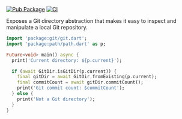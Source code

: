 [![Pub Package](https://img.shields.io/pub/v/git.svg)](https://pub.dev/packages/git)
[![CI](https://github.com/kevmoo/git/workflows/CI/badge.svg?branch=master)](https://github.com/kevmoo/git/actions?query=workflow%3ACI+branch%3Amaster)

Exposes a Git directory abstraction that makes it easy to inspect and manipulate
a local Git repository.

```dart
import 'package:git/git.dart';
import 'package:path/path.dart' as p;

Future<void> main() async {
  print('Current directory: ${p.current}');

  if (await GitDir.isGitDir(p.current)) {
    final gitDir = await GitDir.fromExisting(p.current);
    final commitCount = await gitDir.commitCount();
    print('Git commit count: $commitCount');
  } else {
    print('Not a Git directory');
  }
}
```
